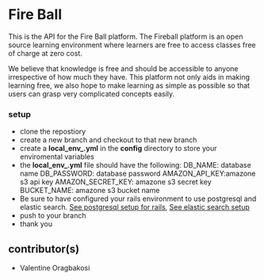 # Fire Ball
This is the API for the Fire Ball platform. The Fireball platform is an open source learning environment where learners are free to access classes free of charge at zero cost.

We believe that knowledge is free and should be accessible to anyone irrespective of how much they have. This platform not only aids in making learning free, we also hope to make learning as simple as possible so that users can grasp very complicated concepts easily.

### setup
* clone the repostiory
* create a new branch and checkout to that new branch
* create a **local_env_.yml** in the **config** directory to store your enviromental    variables
* the **local_env_.yml** file should have the following:
    DB_NAME: database name
    DB_PASSWORD: database password
    AMAZON_API_KEY:amazone s3 api key
    AMAZON_SECRET_KEY: amazone s3 secret key
    BUCKET_NAME: amazone s3 bucket name
* Be sure to have configured your rails environment to use postgresql and elastic search. [See postgresql setup for rails](https://www.digitalocean.com/community/tutorials/how-to-set-up-ruby-on-rails-with-postgres), [See elastic search setup](https://www.codementor.io/dnlamah1/using-elasticsearch-with-rails-5-pqcgmfqdk)
* push to your branch
* thank you

## contributor(s)
* Valentine Oragbakosi